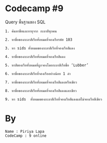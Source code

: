 # Codecamp #9

Query พื้นฐานของ SQL

	1. ค้นหาชื่อและอายุจาก กะลาสีทุกคน

	2. หาชื่อของกะลาสีเรือทั้งหมดที่จองเรือรหัส 103

	3. หา sids ทั้งหมดของกะลาสีเรือที่จองเรือสีแดง

	4. หาชื่อของกะลาสีเรือทั้งหมดที่จองเรือสีแดง

	5. หาสีของเรือทั้งหมดที่ถูกจองโดยกะลาสีเรือชื่อ ‘Lubber’

	6. หาชื่อของกะลาสีเรือที่จองเรืออย่างน้อย 1 ลำ

	7. หาชื่อของกะลาสีเรือทั้งหมดที่จองเรือสีแดงหรือเขียว

	8. หาชื่อของกะลาสีเรือทั้งหมดที่จองเรือสีแดงและเขียว

	9. หา sids 	ทั้งหมดของกะลาสีเรือที่จองเรือสีแดงแต่ไม่จองเรือสีเขียว

# By	
	Name : Piriya Lapa
	CodeCamp : 9 online
	